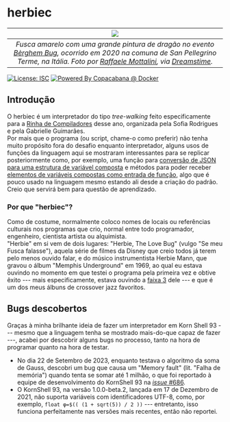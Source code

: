 # herbiec

|[![](https://github.com/takusuman/herbiec/assets/47103338/9a476483-7395-4c96-ac1a-eb19d5f5f98e)](https://www.dreamstime.com/ragon-beetle-sanpellegrino-terme-yellow-volkswagen-beetle-cabriolet-big-dragon-painted-parked-sanpellegrino-image245116237)|
|:--:|
| *Fusca amarelo com uma grande pintura de dragão no evento [Bèrghem Bug](https://www.facebook.com/berghem.bug), ocorrido em 2020 na comuna de San Pellegrino Terme, na Itália. Foto por [Raffaele Mottalini](http://www.mastroraf.it), via [Dreamstime](https://www.dreamstime.com/ragon-beetle-sanpellegrino-terme-yellow-volkswagen-beetle-cabriolet-big-dragon-painted-parked-sanpellegrino-image245116237).* |

[![License: ISC](https://img.shields.io/badge/License-ISC-blue.svg)](https://opensource.org/licenses/ISC)
[![Powered By Copacabana @ Docker](http://copacabana.pindorama.dob.jp/assets/styles/img/COPACABANA/badges/256.102x46/COPACABANA_x64-256.102x46.PNG)](https://hub.docker.com/r/takusuman/copadocker)

## Introdução

O herbiec é um interpretador do tipo *tree-walking* feito especificamente para a
[Rinha de Compiladores](https://github.com/aripiprazole/rinha-de-compiler/)
desse ano, organizada pela Sofia Rodrigues e pela Gabrielle Guimarães.  
Por mais que o programa (ou script, chame-o como preferir) não tenha muito
propósito fora do desafio enquanto interpretador, alguns usos de funções da
linguagem aqui se mostraram interessantes para se replicar posteriormente como,
por exemplo, uma função para
[conversão de JSON para uma estrutura de variável composta](https://github.com/takusuman/herbiec/blob/master/herbiec.ksh#L284)
e métodos para poder receber [elementos de variáveis compostas como entrada de
função](https://github.com/takusuman/herbiec/blob/master/herbiec.ksh#L223-L256),
algo que é pouco usado na linguagem mesmo estando ali desde a criação do padrão.
Creio que servirá bem para questão de aprendizado.

### Por que "herbiec"?

Como de costume, normalmente coloco nomes de locais ou referências culturais nos
programas que crio, normal entre todo programador, engenheiro, cientista
artista ou alquimista.  
"Herbie" em si vem de dois lugares: "Herbie, The Love Bug" (vulgo "Se meu Fusca
falasse"), aquela série de filmes da Disney que creio todos já terem pelo menos
ouvido falar, e do músico instrumentista Herbie Mann, que gravou o álbum
"Memphis Underground" em 1969, ao qual eu estava ouvindo no momento em que testei
o programa pela primeira vez e obtive êxito --- mais especificamente, estava
ouvindo a [faixa 3](https://youtu.be/1hRi_H9KDUc?si=N2gRJUvop6AbJcAv) dele --- e
que é um dos meus álbuns de crossover jazz favoritos.


## Bugs descobertos

Graças à minha brilhante ideia de fazer um interpretador em Korn Shell 93 ---
mesmo que a linguagem tenha se mostrado mais-do-que capaz de fazer ---, acabei
por descobrir alguns bugs no processo, tanto na hora de programar quanto na hora
de testar.

- No dia 22 de Setembro de 2023, enquanto testava o algoritmo da soma de Gauss,
  descobri um bug que causa um "Memory fault" (lit. "Falha de memória") quando
  tenta se somar até 1 milhão, o que foi reportado à equipe de desenvolvimento
  do KornShell 93 na [*issue* #686](https://github.com/ksh93/ksh/issues/686).
- O KornShell 93, na versão 1.0.0-beta.2, lançada em 17 de Dezembro de 2021, não
  suporta variáveis com identificadores UTF-8, como, por exemplo,
  ``float φ=$(( (1 + sqrt(5)) / 2 ))`` --- entretanto, isso funciona perfeitamente
  nas versões mais recentes, então não reportei.

